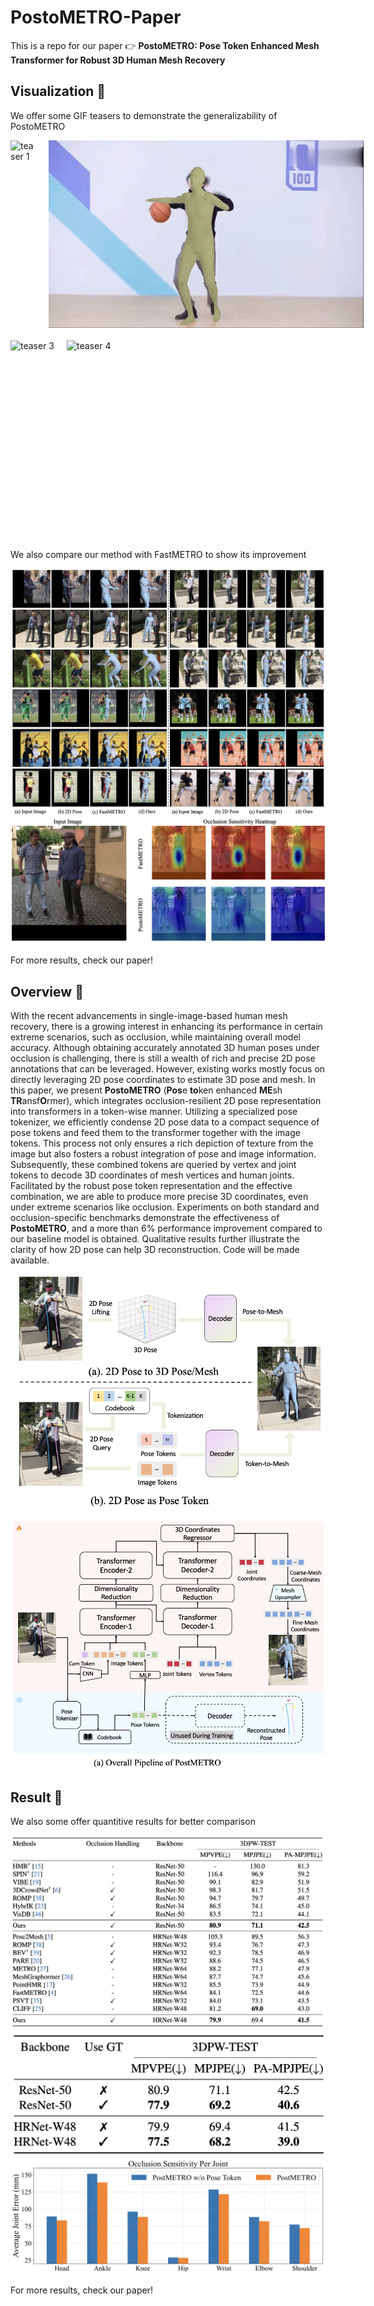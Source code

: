 # PostoMETRO-Paper
This is a repo for our paper :point_right: **PostoMETRO: Pose Token Enhanced Mesh Transformer for Robust 3D Human Mesh Recovery**
## Visualization :eyes:

<!-- ![Teaser 1](./assets/teaser_narrow_1.gif) ![Teaser 2](./assets/teaser_wide_1.gif) -->
We offer some GIF teasers to demonstrate the generalizability of PostoMETRO

<div style="display: flex; align-items: center;">
  <img src="./assets/teaser_narrow_1.gif" alt="teaser 1" style="height: 300px; margin-right:20px; margin-bottom: 20px">
  <img src="./assets/teaser_wide_1.gif" alt="teaser 2" style="height: 300px; margin-right:20px; margin-bottom: 20px">
</div>

<div style="display: flex; align-items: center;">
  <img src="./assets/teaser_narrow_2.gif" alt="teaser 3" style="height: 300px; margin-right:20px;margin-bottom: 20px">
  <img src="./assets/teaser_wide_2.gif" alt="teaser 4" style="height: 300px; margin-right:20px;margin-bottom: 20px" >
</div>


We also compare our method with FastMETRO to show its improvement

<div align="center">
  <img src="./assets/visualization.png" alt="vis">
</div>


<div align="center">
  <img src="./assets/occlusion_analysis.png" alt="occ-sens">
</div>

For more results, check our paper!

## Overview :monocle_face:

With the recent advancements in single-image-based human mesh recovery, there is a growing interest in enhancing its performance in certain extreme scenarios, such as occlusion, while maintaining overall model accuracy. Although obtaining accurately annotated 3D human poses under occlusion is challenging, there is still a wealth of rich and precise 2D pose annotations that can be leveraged. However, existing works mostly focus on directly leveraging 2D pose coordinates to estimate 3D pose and mesh. In this paper, we present $\textbf{PostoMETRO}$ ($\textbf{Pos}$e $\textbf{to}$ken enhanced $\textbf{ME}$sh $\textbf{TR}$ansf$\textbf{O}$rmer), which integrates occlusion-resilient 2D pose representation into transformers in a token-wise manner. Utilizing a specialized pose tokenizer, we efficiently condense 2D pose data to a compact sequence of pose tokens and feed them to the transformer together with the image tokens. This process not only ensures a rich depiction of texture from the image but also fosters a robust integration of pose and image information. Subsequently, these combined tokens are queried by vertex and joint tokens to decode 3D coordinates of mesh vertices and human joints. Facilitated by the robust pose token representation and the effective combination, we are able to produce more precise 3D coordinates, even under extreme scenarios like occlusion. Experiments on both standard and occlusion-specific benchmarks demonstrate the effectiveness of $\textbf{PostoMETRO}$, and a more than 6% performance improvement compared to our baseline model is obtained. Qualitative results further illustrate the clarity of how 2D pose can help 3D reconstruction. Code will be made available.

<div align="center">
  <img src="./assets/overview.png" alt="Overview Image">
</div>


<div align="center">
  <img src="./assets/pipeline.png" alt="Overview Image">
</div>

## Result :rocket:

We also some offer quantitive results for better comparison

<div align="center">
  <img src="./assets/result1.png" alt="result1">
</div>
<div align="center">
  <img src="./assets/result2.png" alt="result2">
</div>
<div align="center">
  <img src="./assets/result3.png" alt="result3">
</div>

For more results, check our paper!